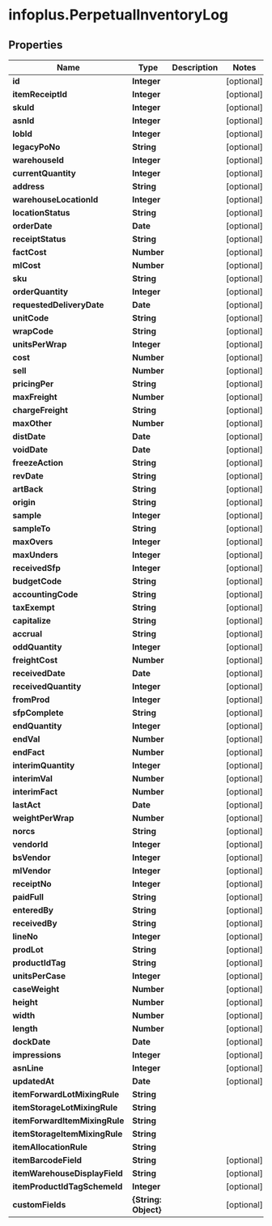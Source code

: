 # infoplus.PerpetualInventoryLog

## Properties
Name | Type | Description | Notes
------------ | ------------- | ------------- | -------------
**id** | **Integer** |  | [optional] 
**itemReceiptId** | **Integer** |  | [optional] 
**skuId** | **Integer** |  | [optional] 
**asnId** | **Integer** |  | [optional] 
**lobId** | **Integer** |  | [optional] 
**legacyPoNo** | **String** |  | [optional] 
**warehouseId** | **Integer** |  | [optional] 
**currentQuantity** | **Integer** |  | [optional] 
**address** | **String** |  | [optional] 
**warehouseLocationId** | **Integer** |  | [optional] 
**locationStatus** | **String** |  | [optional] 
**orderDate** | **Date** |  | [optional] 
**receiptStatus** | **String** |  | [optional] 
**factCost** | **Number** |  | [optional] 
**mlCost** | **Number** |  | [optional] 
**sku** | **String** |  | [optional] 
**orderQuantity** | **Integer** |  | [optional] 
**requestedDeliveryDate** | **Date** |  | [optional] 
**unitCode** | **String** |  | [optional] 
**wrapCode** | **String** |  | [optional] 
**unitsPerWrap** | **Integer** |  | [optional] 
**cost** | **Number** |  | [optional] 
**sell** | **Number** |  | [optional] 
**pricingPer** | **String** |  | [optional] 
**maxFreight** | **Number** |  | [optional] 
**chargeFreight** | **String** |  | [optional] 
**maxOther** | **Number** |  | [optional] 
**distDate** | **Date** |  | [optional] 
**voidDate** | **Date** |  | [optional] 
**freezeAction** | **String** |  | [optional] 
**revDate** | **String** |  | [optional] 
**artBack** | **String** |  | [optional] 
**origin** | **String** |  | [optional] 
**sample** | **Integer** |  | [optional] 
**sampleTo** | **String** |  | [optional] 
**maxOvers** | **Integer** |  | [optional] 
**maxUnders** | **Integer** |  | [optional] 
**receivedSfp** | **Integer** |  | [optional] 
**budgetCode** | **String** |  | [optional] 
**accountingCode** | **String** |  | [optional] 
**taxExempt** | **String** |  | [optional] 
**capitalize** | **String** |  | [optional] 
**accrual** | **String** |  | [optional] 
**oddQuantity** | **Integer** |  | [optional] 
**freightCost** | **Number** |  | [optional] 
**receivedDate** | **Date** |  | [optional] 
**receivedQuantity** | **Integer** |  | [optional] 
**fromProd** | **Integer** |  | [optional] 
**sfpComplete** | **String** |  | [optional] 
**endQuantity** | **Integer** |  | [optional] 
**endVal** | **Number** |  | [optional] 
**endFact** | **Number** |  | [optional] 
**interimQuantity** | **Integer** |  | [optional] 
**interimVal** | **Number** |  | [optional] 
**interimFact** | **Number** |  | [optional] 
**lastAct** | **Date** |  | [optional] 
**weightPerWrap** | **Number** |  | [optional] 
**norcs** | **String** |  | [optional] 
**vendorId** | **Integer** |  | [optional] 
**bsVendor** | **Integer** |  | [optional] 
**mlVendor** | **Integer** |  | [optional] 
**receiptNo** | **Integer** |  | [optional] 
**paidFull** | **String** |  | [optional] 
**enteredBy** | **String** |  | [optional] 
**receivedBy** | **String** |  | [optional] 
**lineNo** | **Integer** |  | [optional] 
**prodLot** | **String** |  | [optional] 
**productIdTag** | **String** |  | [optional] 
**unitsPerCase** | **Integer** |  | [optional] 
**caseWeight** | **Number** |  | [optional] 
**height** | **Number** |  | [optional] 
**width** | **Number** |  | [optional] 
**length** | **Number** |  | [optional] 
**dockDate** | **Date** |  | [optional] 
**impressions** | **Integer** |  | [optional] 
**asnLine** | **Integer** |  | [optional] 
**updatedAt** | **Date** |  | [optional] 
**itemForwardLotMixingRule** | **String** |  | 
**itemStorageLotMixingRule** | **String** |  | 
**itemForwardItemMixingRule** | **String** |  | 
**itemStorageItemMixingRule** | **String** |  | 
**itemAllocationRule** | **String** |  | 
**itemBarcodeField** | **String** |  | [optional] 
**itemWarehouseDisplayField** | **String** |  | [optional] 
**itemProductIdTagSchemeId** | **Integer** |  | [optional] 
**customFields** | **{String: Object}** |  | [optional] 


